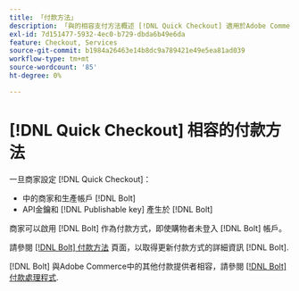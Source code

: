 ```yaml
---
title: 「付款方法」
description: 「與的相容支付方法概述 [!DNL Quick Checkout] 適用於Adobe Commerce擴充功能。」
exl-id: 7d151477-5932-4ec0-b729-dbda6b49e6da
feature: Checkout, Services
source-git-commit: b1984a26463e14b8dc9a789421e49e5ea81ad039
workflow-type: tm+mt
source-wordcount: '85'
ht-degree: 0%

---
```


# [!DNL Quick Checkout] 相容的付款方法

一旦商家設定 [!DNL Quick Checkout]：

- 中的商家和生產帳戶 [!DNL Bolt]
- API金鑰和 [!DNL Publishable key] 產生於 [!DNL Bolt]

商家可以啟用 [!DNL Bolt] 作為付款方式，即使購物者未登入 [!DNL Bolt] 帳戶。

請參閱 [[!DNL Bolt] 付款方法](https://help.bolt.com/shoppers/guides/checkout/update-payment-method) 頁面，以取得更新付款方式的詳細資訊 [!DNL Bolt].

[!DNL Bolt] 與Adobe Commerce中的其他付款提供者相容，請參閱 [[!DNL Bolt] 付款處理程式](https://help.bolt.com/connectors/payment-processors/).
